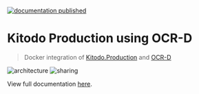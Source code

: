[![documentation published](https://github.com/slub/ocrd_kitodo/actions/workflows/publish-documentation.yml/badge.svg)](https://github.com/slub/ocrd_kitodo/actions/workflows/publish-documentation.yml)

# Kitodo Production using OCR-D

> Docker integration of [Kitodo.Production](https://github.com/kitodo/kitodo-production) and [OCR-D](https://ocr-d.de)

![architecture](https://i.imgur.com/UMiVd3Y.png)
![sharing](https://i.imgur.com/UBu5zVg.png)

View full documentation [here](https://slub.github.io/ocrd_kitodo/).
